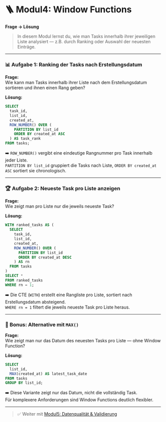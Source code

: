 # 🪜 Modul4: Window Functions  
**Frage → Lösung**

> In diesem Modul lernst du, wie man Tasks innerhalb ihrer jeweiligen Liste analysiert — z.B. durch Ranking oder Auswahl der neuesten Einträge.

---

### 📊 Aufgabe 1: Ranking der Tasks nach Erstellungsdatum

**Frage:**  
Wie kann man Tasks innerhalb ihrer Liste nach dem Erstellungsdatum sortieren und ihnen einen Rang geben?

**Lösung:**

```sql
SELECT
  task_id,
  list_id,
  created_at,
  ROW_NUMBER() OVER (
    PARTITION BY list_id
    ORDER BY created_at ASC
  ) AS task_rank
FROM tasks;
```

➡️ `ROW_NUMBER()` vergibt eine eindeutige Rangnummer pro Task innerhalb jeder Liste.  
`PARTITION BY list_id` gruppiert die Tasks nach Liste, `ORDER BY created_at ASC` sortiert sie chronologisch.

---

### 🏆 Aufgabe 2: Neueste Task pro Liste anzeigen

**Frage:**  
Wie zeigt man pro Liste nur die jeweils neueste Task?

**Lösung:**

```sql
WITH ranked_tasks AS (
  SELECT
    task_id,
    list_id,
    created_at,
    ROW_NUMBER() OVER (
      PARTITION BY list_id
      ORDER BY created_at DESC
    ) AS rn
  FROM tasks
)
SELECT *
FROM ranked_tasks
WHERE rn = 1;
```

➡️ Die CTE (`WITH`) erstellt eine Rangliste pro Liste, sortiert nach Erstellungsdatum absteigend.  
`WHERE rn = 1` filtert die jeweils neueste Task pro Liste heraus.

---

### 🧠 Bonus: Alternative mit `MAX()`

**Frage:**  
Wie zeigt man nur das Datum des neuesten Tasks pro Liste — ohne Window Function?

**Lösung:**

```sql
SELECT
  list_id,
  MAX(created_at) AS latest_task_date
FROM tasks
GROUP BY list_id;
```

➡️ Diese Variante zeigt nur das Datum, nicht die vollständig Task.  
Für komplexere Anforderungen sind Window Functions deutlich flexibler.

---

> ✅ Weiter mit [Modul5: Datenqualität & Validierung](MODUL5.md)